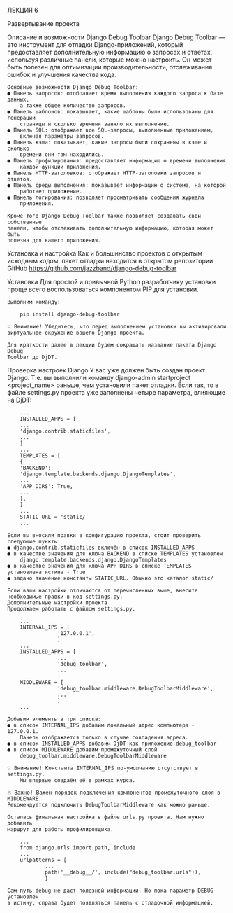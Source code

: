 ЛЕКЦИЯ 6

Развертывание проекта

Описание и возможности Django Debug Toolbar
    Django Debug Toolbar — это инструмент для отладки Django-приложений, который
    предоставляет дополнительную информацию о запросах и ответах, используя различные
    панели, которые можно настроить. Он может быть полезен для оптимизации производительности,
    отслеживания ошибок и улучшения качества кода.

    Основные возможности Django Debug Toolbar:
    ● Панель запросов: отображает время выполнения каждого запроса к базе данных,
        а также общее количество запросов.
    ● Панель шаблонов: показывает, какие шаблоны были использованы для генерации
        страницы и сколько времени заняло их выполнение.
    ● Панель SQL: отображает все SQL-запросы, выполненные приложением,
        включая параметры запросов.
    ● Панель кэша: показывает, какие запросы были сохранены в кэше и сколько
        времени они там находились.
    ● Панель профилирования: предоставляет информацию о времени выполнения
        каждой функции приложения.
    ● Панель HTTP-заголовков: отображает HTTP-заголовки запросов и ответов.
    ● Панель среды выполнения: показывает информацию о системе, на которой
        работает приложение.
    ● Панель логирования: позволяет просматривать сообщения журнала
        приложения.

    Кроме того Django Debug Toolbar также позволяет создавать свои собственные
    панели, чтобы отслеживать дополнительную информацию, которая может быть
    полезна для вашего приложения.

Установка и настройка
    Как и большинство проектов с открытым исходным кодом, пакет отладки находится
    в открытом репозитории GitHub https://github.com/jazzband/django-debug-toolbar

Установка
    Для простой и привычной Python разработчику установки проще всего
    воспользоваться компонентом PIP для установки.
    
    Выполним команду:
        
        pip install django-debug-toolbar

    💡 Внимание! Убедитесь, что перед выполнением установки вы активировали
    виртуальное окружение вашего Django проекта.

    Для краткости далее в лекции будем сокращать название пакета Django Debug
    Toolbar до DjDT.
    
Проверка настроек Django
    У вас уже должен быть создан проект Django.
    Т.е. вы выполнили команду django-admin startproject <project_name> раньше,
    чем установили пакет отладки.
    Если так, то в файле settings.py проекта уже заполнены четыре параметра, влияющие на DjDT:

        ...
        INSTALLED_APPS = [
        ...
        'django.contrib.staticfiles',
        ...
        ]
        ...
        TEMPLATES = [
        {
        'BACKEND':
        'django.template.backends.django.DjangoTemplates',
        ...
        'APP_DIRS': True,
        ...
        },
        ]
        ...
        STATIC_URL = 'static/'
        ...

    Если вы вносили правки в конфигурацию проекта, стоит проверить следующие пункты:
    ● django.contrib.staticfiles включён в список INSTALLED_APPS
    ● в качестве значения для ключа BACKEND в списке TEMPLATES установлен
        django.template.backends.django.DjangoTemplates
    ● в качестве значения для ключа APP_DIRS в списке TEMPLATES установлена истина - True
    ● задано значение константы STATIC_URL. Обычно это каталог static/
    
    Если ваши настройки отличаются от перечисленных выше, внесите необходимые правки в код settings.py.
    Дополнительные настройки проекта
    Продолжаем работать с файлом settings.py.
    
        ...
        INTERNAL_IPS = [
                    '127.0.0.1',
                    ]
        ...
        INSTALLED_APPS = [
                    ...
                    'debug_toolbar',
                    ...
                    ]
        MIDDLEWARE = [
                    'debug_toolbar.middleware.DebugToolbarMiddleware',
                    ...
                    ]
        ...

    Добавим элементы в три списка:
    ● в список INTERNAL_IPS добавим локальный адрес компьютера - 127.0.0.1.
        Панель отображается только в случае совпадения адреса.
    ● в список INSTALLED_APPS добавим DjDT как приложение debug_toolbar
    ● в список MIDDLEWARE добавим промежуточный слой
        debug_toolbar.middleware.DebugToolbarMiddleware

    💡 Внимание! Константа INTERNAL_IPS по-умолчанию отсутствует в settings.py.
        Мы впервые создаём её в рамках курса.

    🔥 Важно! Важен порядок подключения компонентов промежуточного слоя в MIDDLEWARE.
    Рекомендуется подключить DebugToolbarMiddleware как можно раньше.

    Осталась финальная настройка в файле urls.py проекта. Нам нужно добавить
    маршрут для работы профилировщика.

        ...
        from django.urls import path, include
        ...
        urlpatterns = [
                ...
                path('__debug__/', include("debug_toolbar.urls")),
                ]

    Сам путь debug не даст полезной информации. Но пока параметр DEBUG установлен
    в истину, справа будет появляться панель с отладочной информацией.

